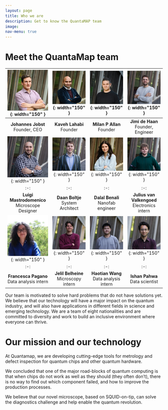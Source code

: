 ```yaml
---
layout: page
title: Who we are
description: Get to know the QuantaMAP team
image: 
nav-menu: true
---
```


# Meet the QuantaMap team

| ![Johannes Jobst (CEO)](/assets/images/team/Johannes-Jobst.jpg){: width="150" } | ![Kaveh Lahabi](/assets/images/team/Kaveh-Lahabi.jpg){: width="150" } | ![Milan P Allan](/assets/images/team/Milan-Allan.jpg){: width="150" } | ![Jimi de Haan](/assets/images/team/Jimi-de-Haan.jpg){: width="150" } |
|:-:|:-:|:-:|:-:|
| **Johannes Jobst**<br>Founder, CEO | **Kaveh Lahabi**<br>Founder | **Milan P Allan**<br>Founder | **Jimi de Haan**<br>Founder, Engineer|
| ![Luigi Mastrodomenico](/assets/images/team/Luigi-Mastrodomenico.jpg){: width="150" } | ![Daan Boltje](/assets/images/team/Daan-Boltje.jpg){: width="150" } | ![Dalal Benali](/assets/images/team/Dalal-Benali.jpg){: width="150" } | ![Julius van Valkengoed](/assets/images/team/Julius-van-Valkengoed.jpg){: width="150" } |
|:-:|:-:|:-:|:-:|
| **Luigi Mastrodomenico**<br>Microscope Designer | **Daan Boltje**<br>System Architect | **Dalal Benali**<br>Nanofab engineer | **Julius van Valkengoed**<br>Electronics intern |
| ![Francesca Pagano](/assets/images/team/Francesca-Pagano.jpg){: width="150" } | ![Jelil Belheine](/assets/images/team/Jelil-Belheine.jpg){: width="150" } | ![Haotian Wang](/assets/images/team/Haotian-Wang.jpg){: width="150" } | ![Ishan Pahwa](/assets/images/team/Ishan-Pahwa.jpg){: width="150" } |
|:-:|:-:|:-:|:-:|
| **Francesca Pagano**<br>Data analysis intern | **Jelil Belheine**<br>Microscopy intern | **Haotian Wang**<br>Data analysis intern | **Ishan Pahwa**<br>Data scientist |


Our team is motivated to solve hard problems that do not have solutions yet. We believe that our technology will have a major impact on the quantum industry, and will also have applications in different fields in science and emerging technology. We are a team of eight nationalities and are committed to diversity and work to build an inclusive environment where everyone can thrive.

# Our mission and our technology

At Quantamap, we are developing cutting-edge tools for metrology and defect inspection for quantum chips and other quantum hardware.

We concluded that one of the major road-blocks of quantum computing is that when chips do not work as well as they should (they often don’t), there is no way to find out which component failed, and how to improve the production processes. 

We believe that our novel microscope, based on SQUID-on-tip, can solve the diagnostics challenge and help enable the quantum revolution.

